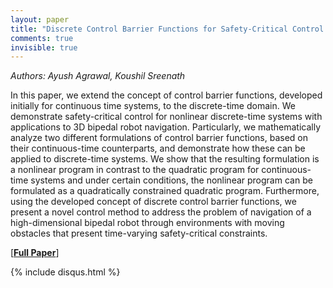 ```yaml
---
layout: paper
title: "Discrete Control Barrier Functions for Safety-Critical Control of Discrete Systems with  Application to Bipedal Robot Navigation"
comments: true
invisible: true
---
```


<p class="text-left"><i>Authors: Ayush Agrawal, Koushil Sreenath</i></p>

In this paper, we extend the concept of control barrier functions, developed initially for continuous time systems, to the discrete-time domain.  We demonstrate safety-critical control for nonlinear discrete-time systems with applications to 3D bipedal robot navigation. Particularly, we mathematically analyze two different formulations of control barrier functions, based on their continuous-time counterparts, and demonstrate how these can be applied to discrete-time systems. We show that the resulting formulation is a nonlinear program in contrast to the quadratic program for continuous-time systems and under certain conditions, the nonlinear program can be formulated as a quadratically constrained quadratic program.  Furthermore, using the developed concept of discrete control barrier functions, we present a novel control method to address the problem of navigation of a high-dimensional bipedal robot through environments with moving obstacles that present time-varying safety-critical constraints. 

[<b><a href="https://storage.googleapis.com/rss2017-papers/22.pdf">Full Paper</a></b>]

{% include disqus.html %}